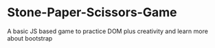# Stone-Paper-Scissors-Game
A basic JS based game to practice DOM plus creativity and learn more about bootstrap
